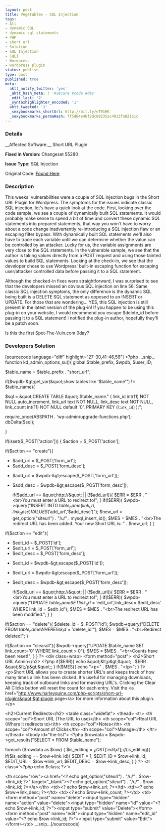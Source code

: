 ```yaml
---
layout: post
title: Vegetables - SQL Injection
tags:
- All
- dynamic SQL
- dynamic sql statements
- PHP
- short url
- Solution
- SQL Injection
- SQLi
- Wordpress
- wordpress plugin
status: publish
type: post
published: true
meta:
  aktt_notify_twitter: 'yes'
  _aktt_hash_meta: ! '#secure #code #dev'
  _edit_last: '2'
  _syntaxhighlighter_encoded: '1'
  aktt_tweeted: '1'
  _sexybookmarks_shortUrl: http://bit.ly/eT91HK
  _sexybookmarks_permaHash: ff5d64e46f2dc80235ac4913fa821b1c
---
```

<h3>Details</h3>
__Affected Software:__ Short URL Plugin 

__Fixed in Version:__  Changeset 55280

__Issue Type:__ SQL Injection

Original Code: <a title="Vegetables" href="https://spotthevuln.com/2011/01/vegetables/" target="_blank">Found    Here</a>
<h3>Description</h3>
This weeks' vulnerabilities were a couple of SQL injection bugs in the Short URL Plugin for Wordpress.  The symptoms for the issues indicate classic SQL injection, let's have a quick look at the code.  First, looking over the code sample, we see a couple of dynamically built SQL statements.  It would probably make sense to spend a bit of time and convert these dynamic SQL statements into prepared statements, that way you won't have to worry about a code change inadvertently re-introducing a SQL injection flaw or an escaping filter bypass.  With dynamically built SQL statements we'll also have to trace each variable until we can determine whether the value can be controlled by an attacker.  Lucky for us, the variable assignments are very close to the SQL statements.  In the vulnerable sample, we see that the author is taking values directly from a POST request and using those tainted values to build SQL statements.  Looking at the check-in, we see that the developer chose to use Wordpress' built-in escaping function for escaping user/attacker controlled data before passing it to a SQL statement.

Although the checked-in fixes were straightforward, I was surprised to see that the developers missed an obvious SQL injection on line 56.  Same classic SQL injection symptoms, the only difference is the dynamic SQL being built is a DELETE SQL statement as opposed to an INSERT or UPDATE.  For those that are wondering… YES, this SQL injection is still present in the latest version of the plug-in!  If you happen to be using this plug-in on your website, I would recommend you escape $delete_id before passing it to a SQL statement!  I notified the plug-in author, hopefully they'll be a patch soon.  

Is this the first Spot-The-Vuln.com 0day?


<h3>Developers Solution</h3>
[sourcecode language="diff" highlight="27-30,41-46,56"]
&lt;?php
...snip...
function kd_admin_options_su(){ 
   global $table_prefix, $wpdb, $user_ID;
   
   $table_name = $table_prefix . &quot;short_url&quot;;
   
   if($wpdb-&gt;get_var(&quot;show tables like '$table_name'&quot;) != $table_name){
   
   $sql = &quot;CREATE TABLE &quot;.$table_name.&quot; (
   link_id int(11) NOT NULL auto_increment,
   link_url text NOT NULL,
   link_desc text NOT NULL,
   link_count int(11) NOT NULL default '0',
   PRIMARY KEY  (`link_id`)
   );&quot;;
   
   require_once(ABSPATH . 'wp-admin/upgrade-functions.php');
   dbDelta($sql);
   
   }


   if(isset($_POST['action'])) {
      $action = $_POST['action'];

if($action == &quot;create&quot;){
-  $add_url = $_POST['form_url'];
-  $add_desc = $_POST['form_desc'];
+  $add_url = $wpdb-&gt;escape($_POST['form_url']);  
+  $add_desc = $wpdb-&gt;escape($_POST['form_desc']);  

   if($add_url == &quot;http://&quot; || (!$add_url)){ $ERR = $ERR . &quot;&lt;br&gt;You must enter a URL to redirect to!&quot;; }
   if(!$ERR){
      $wpdb-&gt;query(&quot;INSERT INTO $table_name (link_url,link_desc) VALUES ('$add_url','$add_desc')&quot;);
         $new_url = get_option(&quot;siteurl&quot;) . &quot;/u/&quot; . mysql_insert_id();
         $MES = $MES . &quot;&lt;br&gt;The redirect URL has been added. Your new Short URL is: &quot; . $new_url;
         }
      }

if($action == &quot;edit&quot;){
-  $edit_id = $_POST['id'];
-  $edit_url = $_POST['form_url'];
-  $edit_desc = $_POST['form_desc'];
+  $edit_id = $wpdb-&gt;escape($_POST['id']);  
+  $edit_url = $wpdb-&gt;escape($_POST['form_url']);  
+  $edit_desc = $wpdb-&gt;escape($_POST['form_desc']); 

   if($edit_url == &quot;http://&quot; || (!$edit_url)){ $ERR = $ERR . &quot;&lt;br&gt;You must enter a URL to redirect to!&quot;; }
   if(!$ERR){
      $wpdb-&gt;query(&quot;UPDATE $table_name SET link_url='$edit_url',link_desc='$edit_desc' WHERE link_id = $edit_id&quot;);
         $MES = $MES . &quot;&lt;br&gt;The redirect URL has been modified.&quot;;
         }
      }

   
if($action == &quot;delete&quot;){
   $delete_id = $_POST['id']; 
   $wpdb-&gt;query(&quot;DELETE FROM $table_name WHERE link_id = '$delete_id'&quot;);
   $MES = $MES . &quot;&lt;br&gt;Redirect deleted!&quot;;
   }  
   
if($action == &quot;clearall&quot;){
        $wpdb-&gt;query(&quot;UPDATE $table_name SET link_count='0' WHERE link_count &gt; 0&quot;);
   $MES = $MES . &quot;&lt;br&gt;Counts have been reset!&quot;;
   }
}
   ?&gt;
   &lt;div class=wrap&gt;
   &lt;form method=&quot;post&quot;&gt;
      &lt;h2&gt;Short URL Admin&lt;/h2&gt;
&lt;?php if($ERR){ echo &quot;&lt;p&gt;&quot; . $ERR . &quot;&lt;/p&gt;&quot;; }
if($MES){ echo &quot;&lt;p&gt;&quot; . $MES . &quot;&lt;/p&gt;&quot;; } ?&gt;
      &lt;p&gt;Short URL allows you to create shorter URL's and keeps track of how many 
times a link has been clicked. It's useful for managing downloads, keeping track
of outbound links and for masking URL's. Clicking the Clear All Clicks button
will reset the count for each entry. Visit the &lt;a href=&quot;http://www.harleyquine.com/php-scripts/short-url-plugin/&quot;&gt;plugin page&lt;/a&gt; for more information about this plugin.&lt;/p&gt;

&lt;h2&gt;Current Redirects&lt;/h2&gt;
&lt;table class=&quot;widefat&quot;&gt;
   &lt;thead&gt;
   &lt;tr&gt;
   &lt;th scope=&quot;col&quot;&gt;Short URL (The URL to use)&lt;/th&gt;
   &lt;th scope=&quot;col&quot;&gt;Real URL (Where it redirects to)&lt;/th&gt;
   &lt;th scope=&quot;col&quot;&gt;Notes&lt;/th&gt;
   &lt;th scope=&quot;col&quot;&gt;Amount of Clicks&lt;/th&gt;
   &lt;th scope=&quot;col&quot;&gt;Manage&lt;/th&gt;
   &lt;/tr&gt;
      &lt;/thead&gt;
   &lt;tbody id=&quot;the-list&quot;&gt;
&lt;?php 
   $rowdata = $wpdb-&gt;get_results(&quot;SELECT * FROM $table_name&quot;);

   foreach ($rowdata as $row) {
   $is_editing = $_POST['edit_id'];
   if($is_editing){
      if($is_editing == $row-&gt;link_id){ $EDIT = 1; $EDIT_ID = $row-&gt;link_id; $EDIT_URL = $row-&gt;link_url; $EDIT_DESC = $row-&gt;link_desc; }
      }
?&gt;
   &lt;tr class='&lt;?php echo $class; ?&gt;'&gt;

   &lt;th scope=&quot;row&quot;&gt;&lt;a href=&quot;&lt;? echo get_option(&quot;siteurl&quot;) . &quot;/u/&quot; . $row-&gt;link_id; ?&gt;&quot; target=&quot;_blank&quot;&gt;&lt;? echo get_option(&quot;siteurl&quot;) . &quot;/u/&quot; . $row-&gt;link_id; ?&gt;&lt;/a&gt;&lt;/th&gt;
   &lt;td&gt;&lt;? echo $row-&gt;link_url; ?&gt;&lt;/td&gt;
   &lt;td&gt;&lt;? echo $row-&gt;link_desc; ?&gt;&lt;/td&gt;
   &lt;td&gt;&lt;? echo $row-&gt;link_count; ?&gt;&lt;/td&gt;
   &lt;td&gt;&lt;form method=&quot;post&quot; name=&quot;delete&quot;&gt;&lt;input type=&quot;hidden&quot; name=&quot;action&quot; value=&quot;delete&quot;&gt;&lt;input type=&quot;hidden&quot; name=&quot;id&quot; value=&quot;&lt;? echo $row-&gt;link_id; ?&gt;&quot;&gt;&lt;input type=&quot;submit&quot; value=&quot;Delete&quot;&gt;&lt;/form&gt;&lt;form method=&quot;post&quot; name=&quot;edit&quot;&gt;&lt;input type=&quot;hidden&quot; name=&quot;edit_id&quot; value=&quot;&lt;? echo $row-&gt;link_id; ?&gt;&quot;&gt;&lt;input type=&quot;submit&quot; value=&quot;Edit&quot;&gt;&lt;/form&gt;&lt;/td&gt;
...snip...[/sourcecode] 
